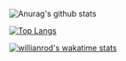 ![Anurag's github stats](https://github-readme-stats.vercel.app/api?username=BestInSpire&show_icons=true&theme=radical)


[![Top Langs](https://github-readme-stats.vercel.app/api/top-langs/?username=BestInSpire&layout=compact)](https://github.com/anuraghazra/github-readme-stats)


[![willianrod's wakatime stats](https://github-readme-stats.vercel.app/api/wakatime?username=BestInSpire)](https://github.com/anuraghazra/github-readme-stats)
